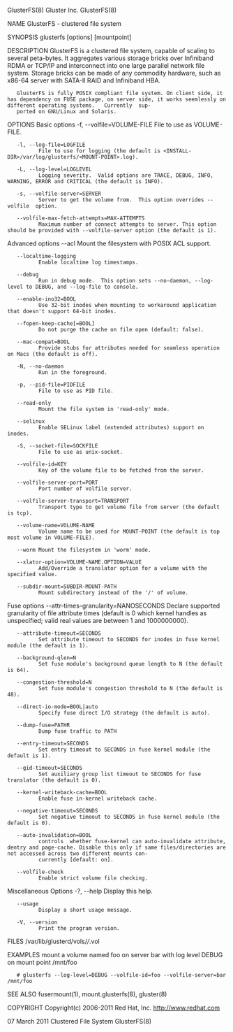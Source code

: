 GlusterFS(8)                                                                              Gluster Inc.                                                                             GlusterFS(8)

NAME
       GlusterFS - clustered file system

SYNOPSIS
       glusterfs [options] [mountpoint]

DESCRIPTION
       GlusterFS  is  a  clustered  file system, capable of scaling to several peta-bytes.  It aggregates various storage bricks over Infiniband RDMA or TCP/IP and interconnect into one large
       parallel network file system. Storage bricks can be made of any commodity hardware, such as x86-64 server with SATA-II RAID and Infiniband HBA.

       GlusterFS is fully POSIX compliant file system. On client side, it has dependency on FUSE package, on server side, it works seemlessly on different operating systems.   Currently  sup‐
       ported on GNU/Linux and Solaris.

OPTIONS
   Basic options
       -f, --volfile=VOLUME-FILE
              File to use as VOLUME-FILE.

       -l, --log-file=LOGFILE
              File to use for logging (the default is <INSTALL-DIR>/var/log/glusterfs/<MOUNT-POINT>.log).

       -L, --log-level=LOGLEVEL
              Logging severity.  Valid options are TRACE, DEBUG, INFO, WARNING, ERROR and CRITICAL (the default is INFO).

       -s, --volfile-server=SERVER
              Server to get the volume from.  This option overrides --volfile  option.

       --volfile-max-fetch-attempts=MAX-ATTEMPTS
              Maximum number of connect attempts to server. This option should be provided with --volfile-server option (the default is 1).

   Advanced options
       --acl  Mount the filesystem with POSIX ACL support.

       --localtime-logging
              Enable localtime log timestamps.

       --debug
              Run in debug mode.  This option sets --no-daemon, --log-level to DEBUG, and --log-file to console.

       --enable-ino32=BOOL
              Use 32-bit inodes when mounting to workaround application that doesn't support 64-bit inodes.

       --fopen-keep-cache[=BOOL]
              Do not purge the cache on file open (default: false).

       --mac-compat=BOOL
              Provide stubs for attributes needed for seamless operation on Macs (the default is off).

       -N, --no-daemon
              Run in the foreground.

       -p, --pid-file=PIDFILE
              File to use as PID file.

       --read-only
              Mount the file system in 'read-only' mode.

       --selinux
              Enable SELinux label (extended attributes) support on inodes.

       -S, --socket-file=SOCKFILE
              File to use as unix-socket.

       --volfile-id=KEY
              Key of the volume file to be fetched from the server.

       --volfile-server-port=PORT
              Port number of volfile server.

       --volfile-server-transport=TRANSPORT
              Transport type to get volume file from server (the default is tcp).

       --volume-name=VOLUME-NAME
              Volume name to be used for MOUNT-POINT (the default is top most volume in VOLUME-FILE).

       --worm Mount the filesystem in 'worm' mode.

       --xlator-option=VOLUME-NAME.OPTION=VALUE
              Add/Override a translator option for a volume with the specified value.

       --subdir-mount=SUBDIR-MOUNT-PATH
              Mount subdirectory instead of the '/' of volume.

   Fuse options
       --attr-times-granularity=NANOSECONDS
              Declare supported granularity of file attribute times (default is 0 which kernel handles as unspecified; valid real values are between 1 and 1000000000).

       --attribute-timeout=SECONDS
              Set attribute timeout to SECONDS for inodes in fuse kernel module (the default is 1).

       --background-qlen=N
              Set fuse module's background queue length to N (the default is 64).

       --congestion-threshold=N
              Set fuse module's congestion threshold to N (the default is 48).

       --direct-io-mode=BOOL|auto
              Specify fuse direct I/O strategy (the default is auto).

       --dump-fuse=PATHR
              Dump fuse traffic to PATH

       --entry-timeout=SECONDS
              Set entry timeout to SECONDS in fuse kernel module (the default is 1).

       --gid-timeout=SECONDS
              Set auxiliary group list timeout to SECONDS for fuse translator (the default is 0).

       --kernel-writeback-cache=BOOL
              Enable fuse in-kernel writeback cache.

       --negative-timeout=SECONDS
              Set negative timeout to SECONDS in fuse kernel module (the default is 0).

       --auto-invalidation=BOOL
              controls  whether fuse-kernel can auto-invalidate attribute, dentry and page-cache. Disable this only if same files/directories are not accessed across two different mounts con‐
              currently [default: on].

       --volfile-check
              Enable strict volume file checking.

   Miscellaneous Options
       -?, --help
              Display this help.

       --usage
              Display a short usage message.

       -V, --version
              Print the program version.

FILES
       /var/lib/glusterd/vols/*/*.vol

EXAMPLES
       mount a volume named foo on server bar with log level DEBUG on mount point /mnt/foo

       # glusterfs --log-level=DEBUG --volfile-id=foo --volfile-server=bar /mnt/foo

SEE ALSO
       fusermount(1), mount.glusterfs(8), gluster(8)

COPYRIGHT
       Copyright(c) 2006-2011  Red Hat, Inc.  <http://www.redhat.com>

07 March 2011                                                                        Clustered File System                                                                         GlusterFS(8)
